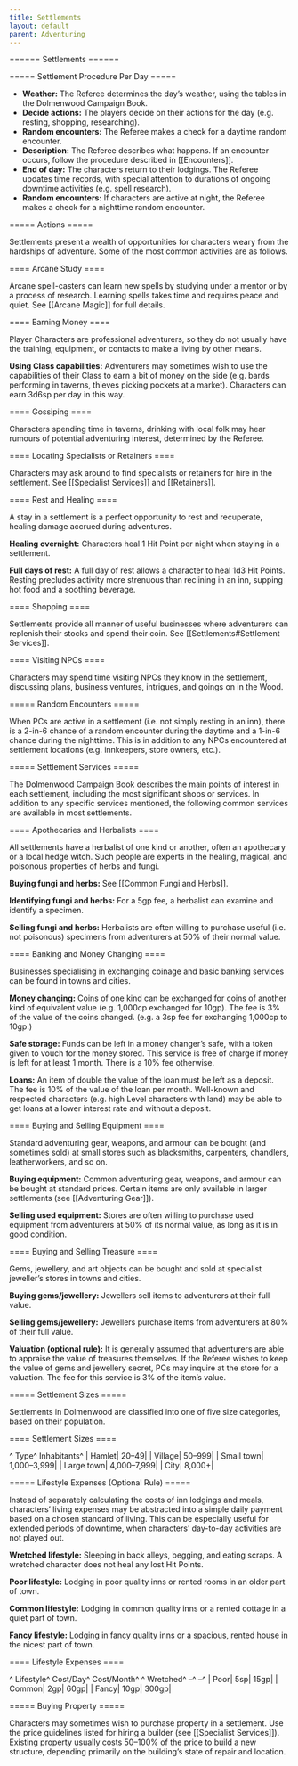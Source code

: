 ```yaml
---
title: Settlements
layout: default
parent: Adventuring
---
```

====== Settlements ======

===== Settlement Procedure Per Day =====
  - **Weather:** The Referee determines the day’s weather, using the tables in the Dolmenwood Campaign Book.
  - **Decide actions:** The players decide on their actions for the day (e.g. resting, shopping, researching).
  - **Random encounters:** The Referee makes a check for a daytime random encounter.
  - **Description:** The Referee describes what happens. If an encounter occurs, follow the procedure described in [[Encounters]].
  - **End of day:** The characters return to their lodgings. The Referee updates time records, with special attention to durations of ongoing downtime activities (e.g. spell research).
  - **Random encounters:** If characters are active at night, the Referee makes a check for a nighttime random encounter.

===== Actions =====

Settlements present a wealth of opportunities for characters weary from the hardships of adventure. Some of the most common activities are as follows.

==== Arcane Study ====

Arcane spell-casters can learn new spells by studying under a mentor or by a process of research. Learning spells takes time and requires peace and quiet. See [[Arcane Magic]] for full details.

==== Earning Money ====

Player Characters are professional adventurers, so they do not usually have the training, equipment, or contacts to make a living by other means.

**Using Class capabilities:** Adventurers may sometimes wish to use the capabilities of their Class to earn a bit of money on the side (e.g. bards performing in taverns, thieves picking pockets at a market). Characters can earn 3d6sp per day in this way.

==== Gossiping ====

Characters spending time in taverns, drinking with local folk may hear rumours of potential adventuring interest, determined by the Referee.

==== Locating Specialists or Retainers ====

Characters may ask around to find specialists or retainers for hire in the settlement. See [[Specialist Services]] and [[Retainers]].

==== Rest and Healing ====

A stay in a settlement is a perfect opportunity to rest and recuperate, healing damage accrued during adventures.

**Healing overnight:** Characters heal 1 Hit Point per night when staying in a settlement.

**Full days of rest:** A full day of rest allows a character to heal 1d3 Hit Points. Resting precludes activity more strenuous than reclining in an inn, supping hot food and a soothing beverage.

==== Shopping ====

Settlements provide all manner of useful businesses where adventurers can replenish their stocks and spend their coin. See [[Settlements#Settlement Services]].

==== Visiting NPCs ====

Characters may spend time visiting NPCs they know in the settlement, discussing plans, business ventures, intrigues, and goings on in the Wood.

===== Random Encounters =====

When PCs are active in a settlement (i.e. not simply resting in an inn), there is a 2-in-6 chance of a random encounter during the daytime and a 1-in-6 chance during the nighttime. This is in addition to any NPCs encountered at settlement locations (e.g. innkeepers, store owners, etc.).

===== Settlement Services =====

The Dolmenwood Campaign Book describes the main points of interest in each settlement, including the most significant shops or services. In addition to any specific services mentioned, the following common services are available in most settlements.

==== Apothecaries and Herbalists ====

All settlements have a herbalist of one kind or another, often an apothecary or a local hedge witch. Such people are experts in the healing, magical, and poisonous properties of herbs and fungi.

**Buying fungi and herbs:** See [[Common Fungi and Herbs]].

**Identifying fungi and herbs:** For a 5gp fee, a herbalist can examine and identify a specimen.

**Selling fungi and herbs:** Herbalists are often willing to purchase useful (i.e. not poisonous) specimens from adventurers at 50% of their normal value.

==== Banking and Money Changing ====

Businesses specialising in exchanging coinage and basic banking services can be found in towns and cities.

**Money changing:** Coins of one kind can be exchanged for coins of another kind of equivalent value (e.g. 1,000cp exchanged for 10gp). The fee is 3% of the value of the coins changed. (e.g. a 3sp fee for exchanging 1,000cp to 10gp.)

**Safe storage:** Funds can be left in a money changer’s safe, with a token given to vouch for the money stored. This service is free of charge if money is left for at least 1 month. There is a 10% fee otherwise.

**Loans:** An item of double the value of the loan must be left as a deposit. The fee is 10% of the value of the loan per month. Well-known and respected characters (e.g. high Level characters with land) may be able to get loans at a lower interest rate and without a deposit.

==== Buying and Selling Equipment ====

Standard adventuring gear, weapons, and armour can be bought (and sometimes sold) at small stores such as blacksmiths, carpenters, chandlers, leatherworkers, and so on.

**Buying equipment:** Common adventuring gear, weapons, and armour can be bought at standard prices. Certain items are only available in larger settlements (see [[Adventuring Gear]]).

**Selling used equipment:** Stores are often willing to purchase used equipment from adventurers at 50% of its normal value, as long as it is in good condition.

==== Buying and Selling Treasure ====

Gems, jewellery, and art objects can be bought and sold at specialist jeweller’s stores in towns and cities.

**Buying gems/jewellery:** Jewellers sell items to adventurers at their full value.

**Selling gems/jewellery:** Jewellers purchase items from adventurers at 80% of their full value.

**Valuation (optional rule):** It is generally assumed that adventurers are able to appraise the value of treasures themselves. If the Referee wishes to keep the value of gems and jewellery secret, PCs may inquire at the store for a valuation. The fee for this service is 3% of the item’s value.

===== Settlement Sizes =====

Settlements in Dolmenwood are classified into one of five size categories, based on their population.

==== Settlement Sizes ====

^ Type^ Inhabitants^
| Hamlet| 20–49|
| Village| 50–999|
| Small town| 1,000–3,999|
| Large town| 4,000–7,999|
| City| 8,000+|


===== Lifestyle Expenses (Optional Rule) =====

Instead of separately calculating the costs of inn lodgings and meals, characters’ living expenses may be abstracted into a simple daily payment based on a chosen standard of living. This can be especially useful for extended periods of downtime, when characters’ day-to-day activities are not played out.

**Wretched lifestyle:** Sleeping in back alleys, begging, and eating scraps. A wretched character does not heal any lost Hit Points.

**Poor lifestyle:** Lodging in poor quality inns or rented rooms in an older part of town.

**Common lifestyle:** Lodging in common quality inns or a rented cottage in a quiet part of town.

**Fancy lifestyle:** Lodging in fancy quality inns or a spacious, rented house in the nicest part of town.

==== Lifestyle Expenses ====

^ Lifestyle^ Cost/Day^ Cost/Month^
^ Wretched^ –^ –^
| Poor| 5sp| 15gp|
| Common| 2gp| 60gp|
| Fancy| 10gp| 300gp|

===== Buying Property =====

Characters may sometimes wish to purchase property in a settlement. Use the price guidelines listed for hiring a builder (see [[Specialist Services]]). Existing property usually costs 50–100% of the price to build a new structure, depending primarily on the building’s state of repair and location.

